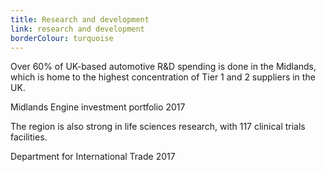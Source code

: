 ```yaml
---
title: Research and development
link: research and development
borderColour: turquoise
---
```

Over 60% of UK-based automotive R&D spending is done in the Midlands, which is home to the highest concentration of Tier 1 and 2 suppliers in the UK.
<div class="region--small-text"><p>Midlands Engine investment portfolio 2017</p></div>

The region is also strong in life sciences research, with 117 clinical trials facilities.
<div class="region--small-text"><p>Department for International Trade 2017</p></div>